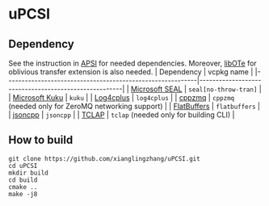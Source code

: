 # uPCSI

## Dependency
See the instruction in [APSI](https://github.com/microsoft/APSI) for needed dependencies. Moreover, [libOTe](https://github.com/osu-crypto/libOTe) for oblivious transfer extension is also needed.
| Dependency                                                | vcpkg name                                           |
|-----------------------------------------------------------|------------------------------------------------------|
| [Microsoft SEAL](https://github.com/microsoft/SEAL)       | `seal[no-throw-tran]`                                |
| [Microsoft Kuku](https://github.com/microsoft/Kuku)       | `kuku`                                               |
| [Log4cplus](https://github.com/log4cplus/log4cplus)       | `log4cplus`                                          |
| [cppzmq](https://github.com/zeromq/cppzmq)                | `cppzmq` (needed only for ZeroMQ networking support) |
| [FlatBuffers](https://github.com/google/flatbuffers)      | `flatbuffers`                                        |
| [jsoncpp](https://github.com/open-source-parsers/jsoncpp) | `jsoncpp`                                            |
| [TCLAP](https://sourceforge.net/projects/tclap/)          | `tclap` (needed only for building CLI)               |

## How to build 
```
git clone https://github.com/xianglingzhang/uPCSI.git
cd uPCSI
mkdir build
cd build
cmake ..
make -j8
```
